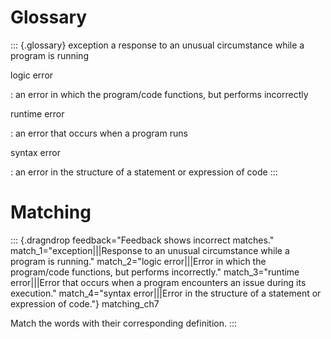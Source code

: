 # Glossary

::: {.glossary}
exception a response to an unusual circumstance while a program is
running

logic error

:   an error in which the program/code functions, but performs
    incorrectly

runtime error

:   an error that occurs when a program runs

syntax error

:   an error in the structure of a statement or expression of code
:::

# Matching

::: {.dragndrop feedback="Feedback shows incorrect matches." match_1="exception|||Response to an unusual circumstance while a program is running." match_2="logic error|||Error in which the program/code functions, but performs incorrectly." match_3="runtime error|||Error that occurs when a program encounters an issue during its execution." match_4="syntax error|||Error in the structure of a statement or expression of code."}
matching_ch7

Match the words with their corresponding definition.
:::
